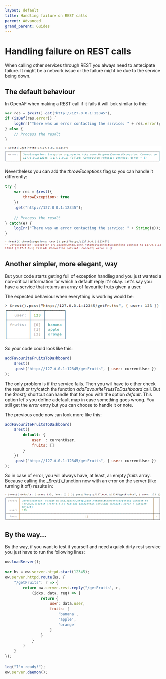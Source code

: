 ```yaml
---
layout: default
title: Handling failure on REST calls
parent: Advanced
grand_parent: Guides
---
```


# Handling failure on REST calls

When calling other services through REST you always need to antecipate failure. It might be a network issue or the failure might be due to the service being down.

## The default behaviour

In OpenAF when making a REST call if it fails it will look similar to this:

````javascript
var res = $rest().get("http://127.0.0.1:12345");
if (isDef(res.error)) {
    logErr("There was an error contacting the service: " + res.error);
} else {
    // Process the result
}
````

![Showing $rest() function returning error](handling-failure-on-rest-calls-1.png)

Nevertheless you can add the _throwExceptions_ flag so you can handle it differently:

````javascript
try {
    var res = $rest({ 
        throwExceptions: true
    })
    .get("http://127.0.0.1:12345");

    // Process the result
} catch(e) {
    logErr("There was an error contacting the service: " + String(e));
}
````

![Showing $rest() function with throwExceptions flag set to true](handling-failure-on-rest-calls-2.png)

## Another simpler, more elegant, way

But your code starts getting full of exception handling and you just wanted a non-critical information for which a default reply it's okay. Let's say you have a service that returns an array of favourite fruits given a user.

The expected behaviour when everything is working would be:

![Showing $rest() function calling a service a returning a user and a fruits array](handling-failure-on-rest-calls-3.png)

So your code could look like this:

````javascript
addFavouriteFruitsToDashboard(
    $rest()
    .post("http://127.0.0.1:12345/getFruits", { user: currentUser })
);
````

The only problem is if the service fails. Then you will have to either check the result or try/catch the function _addFavouriteFruitsToDashboard_ call. But the _$rest()_ shortcut can handle that for you with the option _default_. This option let's you define a default map in case something goes wrong. You still get the _error_ entry but you can choose to handle it or note. 

The previous code now can look more like this:

````javascript
addFavouriteFruitsToDashboard(
    $rest({
        default: { 
            user  : currentUser, 
            fruits: []
        }
    })
    .post("http://127.0.0.1:12345/getFruits", { user: currentUser })
);
````

So in case of error, you will always have, at least, an empty _fruits_ array. Because calling the _$rest()_function now with an error on the server (like turning it off) results in:

![Showing $rest() function calling a service a returning a user, an empty fruits array and a error](handling-failure-on-rest-calls-4.png)

## By the way&#46;&#46;&#46;

By the way, if you want to test it yourself and need a quick dirty rest service you just have to run the following lines:

````javascript
ow.loadServer();

var hs = ow.server.httpd.start(12345);
ow.server.httpd.route(hs, { 
    "/getFruits": r => {
        return ow.server.rest.reply("/getFruits", r, 
            (idxs, data, req) => { 
                return { 
                    user: data.user, 
                    fruits: [ 
                        'banana', 
                        'apple', 
                        'orange' 
                    ] 
                } 
            }
        )
    }
});

log("I'm ready!");
ow.server.daemon();
````